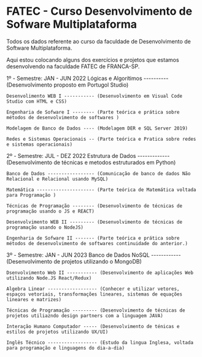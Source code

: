 # FATEC - Curso Desenvolvimento de Sofware Multiplataforma
 Todos os dados referente ao curso da faculdade de Desenvolvimento de Software Multiplataforma.


 Aqui estou colocando alguns dos exercícios e projetos que estamos desenvolvendo na faculdade
 FATEC de FRANCA-SP.

 1º - Semestre: JAN - JUN 2022
    Lógicas e Algorítimos ---------- (Desenvolvimento proposto em Portugol Studio)

    Desenvolimento WEB I ----------- (Desenvolvimento em Visual Code Studio com HTML e CSS)

    Engenharia de Sofware I -------- (Parte teórica e prática sobre métodos de desenvolvimento de softwares )

    Modelagem de Banco de Dados ---- (Modelagem DER e SQL Server 2019)

    Redes e Sistemas Operacionais -- (Parte teórica e Pratica sobre redes e sistemas operacionais)

2º - Semestre: JUL - DEZ 2022 
    Estrutura de Dados ------------- (Desenvolvimento de técnicas e metodos estruturados em Python)

    Banco de Dados ----------------- (Comunicação de banco de dados Não Relacional e Relacional usando MySQL)

    Matemática --------------------- (Parte teórica de Matemática voltada para Programação )

    Técnicas de Programação -------- (Desenvolvimento de técnicas de programação usando o JS e REACT)

    Desenvolvimento WEB II --------- (Desenvolvimento de técnicas de programação usando o NodeJS)
    
    Engenharia de Sofware II ------- (Parte teórica e prática sobre métodos de desenvolvimento de softwares continuidade do anterior.)

3º  - Semestre: JAN - JUN 2023
    Banco de Dados NoSQL ------------ (Desenvolvimento de projetos utilizando o MongoDB)
    
    Dsenvolvimento Web II ----------- (Desenvolvimento de aplicações Web utilizando Node.JS React/Redux)
    
    Algebra Linear ------------------ (Conhecer e utilizar vetores, espaços vetoriais, transformações lineares, sistemas de equações lineares e matrizes)
    
    Técnicas de Programação --------- (Desenvolvimento de técnicas de projetos utiliazndo design partners com a linguagem JAVA) 
    
    Interação Humano Computador ----- (Desenvolvimento de ténicas e estilos de projetos utilizando UX/UI)
    
    Inglês Técnico ------------------ (Estudo da lingua Inglesa, voltada para programação e linguagens do dia-a-dia)
    
    
